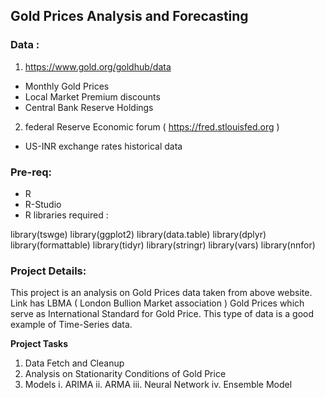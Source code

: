 ## Gold Prices Analysis and Forecasting

### Data :
1. https://www.gold.org/goldhub/data
  - Monthly Gold Prices
  - Local Market Premium discounts
  - Central Bank Reserve Holdings
2. federal Reserve Economic forum ( https://fred.stlouisfed.org )
  - US-INR exchange rates historical data

### Pre-req:
- R
- R-Studio
- R libraries required :

library(tswge)
library(ggplot2)
library(data.table)
library(dplyr)
library(formattable)
library(tidyr)
library(stringr)
library(vars)
library(nnfor)

### Project Details:
This project is an analysis on Gold Prices data taken from above website. Link has LBMA ( London Bullion Market association ) Gold Prices which serve as International Standard for Gold Price. This type of data is a good example of Time-Series data.

**Project Tasks**
1. Data Fetch and Cleanup
2. Analysis on Stationarity Conditions of Gold Price
3. Models 
  i. ARIMA
  ii. ARMA
  iii. Neural Network
  iv. Ensemble Model
